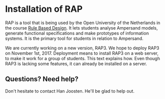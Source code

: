 # Installation of RAP

RAP is a tool that is being used by the Open University of the Netherlands in the course [Rule Based Design](http://portal.ou.nl/web/ontwerpen-met-bedrijfsregels). It lets students analyse Ampersand models, generate functional specifications and make prototypes of information systems. It is the primary tool for students in relation to Ampersand.

We are currently working on a new version, RAP3. We hope to deploy RAP3 on November 1st, 2017. Deployment means to install RAP3 on a web server, to make it work for a group of students. This text explains how. Even though RAP3 is lacking some features, it can already be installed on a server.

## Questions? Need help?
Don't hesitate to contact Han Joosten. He'll be glad to help out.

